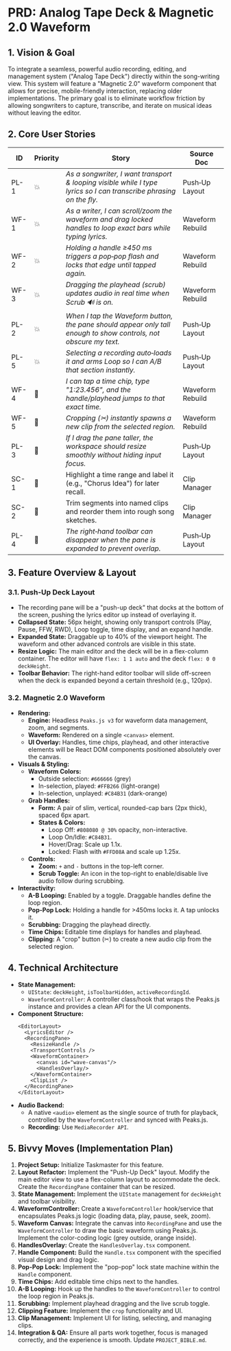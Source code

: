 # PRD: Analog Tape Deck & Magnetic 2.0 Waveform

## 1. Vision & Goal
To integrate a seamless, powerful audio recording, editing, and management system ("Analog Tape Deck") directly within the song-writing view. This system will feature a "Magnetic 2.0" waveform component that allows for precise, mobile-friendly interaction, replacing older implementations. The primary goal is to eliminate workflow friction by allowing songwriters to capture, transcribe, and iterate on musical ideas without leaving the editor.

## 2. Core User Stories

| ID   | Priority | Story                                                                                                              | Source Doc                                         |
| ---- | -------- | ------------------------------------------------------------------------------------------------------------------ | -------------------------------------------------- |
| PL-1 | 💥       | *As a songwriter, I want transport & looping visible while I type lyrics so I can transcribe phrasing on the fly.* | Push‑Up Layout                                     |
| WF-1 | 💥       | *As a writer, I can scroll/zoom the waveform and drag locked handles to loop exact bars while typing lyrics.* | Waveform Rebuild                                   |
| WF-2 | 💥       | *Holding a handle ≥450 ms triggers a pop‑pop flash and locks that edge until tapped again.*                   | Waveform Rebuild                                   |
| WF-3 | 💥       | *Dragging the playhead (scrub) updates audio in real time when Scrub 🔊 is on.*                               | Waveform Rebuild                                   |
| PL-2 | 💥       | *When I tap the Waveform button, the pane should appear only tall enough to show controls, not obscure my text.*   | Push‑Up Layout                                     |
| PL-5 | 💥       | *Selecting a recording auto‑loads it and arms Loop so I can A/B that section instantly.*                           | Push‑Up Layout                                     |
| WF-4 | 🚀       | *I can tap a time chip, type "1:23.456", and the handle/playhead jumps to that exact time.*                   | Waveform Rebuild                                   |
| WF-5 | 🚀       | *Cropping (✂︎) instantly spawns a new clip from the selected region.*                                         | Waveform Rebuild                                   |
| PL-3 | 🚀       | *If I drag the pane taller, the workspace should resize smoothly without hiding input focus.*                      | Push‑Up Layout                                     |
| SC-1 | 🚀       | Highlight a time range and label it (e.g., "Chorus Idea") for later recall.                                          | Clip Manager                                       |
| SC-2 | 🚀       | Trim segments into named clips and reorder them into rough song sketches.                                          | Clip Manager                                       |
| PL-4 | 🚧       | *The right‑hand toolbar can disappear when the pane is expanded to prevent overlap.*                               | Push‑Up Layout                                     |

## 3. Feature Overview & Layout

### 3.1. Push-Up Deck Layout
- The recording pane will be a "push-up deck" that docks at the bottom of the screen, pushing the lyrics editor up instead of overlaying it.
- **Collapsed State:** 56px height, showing only transport controls (Play, Pause, FFW, RWD), Loop toggle, time display, and an expand handle.
- **Expanded State:** Draggable up to 40% of the viewport height. The waveform and other advanced controls are visible in this state.
- **Resize Logic:** The main editor and the deck will be in a flex-column container. The editor will have `flex: 1 1 auto` and the deck `flex: 0 0 deckHeight`.
- **Toolbar Behavior:** The right-hand editor toolbar will slide off-screen when the deck is expanded beyond a certain threshold (e.g., 120px).

### 3.2. Magnetic 2.0 Waveform
- **Rendering:**
    - **Engine:** Headless `Peaks.js v3` for waveform data management, zoom, and segments.
    - **Waveform:** Rendered on a single `<canvas>` element.
    - **UI Overlay:** Handles, time chips, playhead, and other interactive elements will be React DOM components positioned absolutely over the canvas.
- **Visuals & Styling:**
    - **Waveform Colors:**
        - Outside selection: `#666666` (grey)
        - In-selection, played: `#FFB266` (light-orange)
        - In-selection, unplayed: `#C84B31` (dark-orange)
    - **Grab Handles:**
        - **Form:** A pair of slim, vertical, rounded-cap bars (2px thick), spaced 6px apart.
        - **States & Colors:**
            - Loop Off: `#808080 @ 30%` opacity, non-interactive.
            - Loop On/Idle: `#C84B31`.
            - Hover/Drag: Scale up 1.1x.
            - Locked: Flash with `#FFD08A` and scale up 1.25x.
    - **Controls:**
        - **Zoom:** `+` and `-` buttons in the top-left corner.
        - **Scrub Toggle:** An icon in the top-right to enable/disable live audio follow during scrubbing.
- **Interactivity:**
    - **A-B Looping:** Enabled by a toggle. Draggable handles define the loop region.
    - **Pop-Pop Lock:** Holding a handle for >450ms locks it. A tap unlocks it.
    - **Scrubbing:** Dragging the playhead directly.
    - **Time Chips:** Editable time displays for handles and playhead.
    - **Clipping:** A "crop" button (✂︎) to create a new audio clip from the selected region.

## 4. Technical Architecture

- **State Management:**
    - `UIState`: `deckHeight`, `isToolbarHidden`, `activeRecordingId`.
    - `WaveformController`: A controller class/hook that wraps the Peaks.js instance and provides a clean API for the UI components.
- **Component Structure:**
    ```
    <EditorLayout>
      <LyricsEditor />
      <RecordingPane>
        <ResizeHandle />
        <TransportControls />
        <WaveformContainer>
          <canvas id="wave-canvas"/>
          <HandlesOverlay/>
        </WaveformContainer>
        <ClipList />
      </RecordingPane>
    </EditorLayout>
    ```
- **Audio Backend:**
    - A native `<audio>` element as the single source of truth for playback, controlled by the `WaveformController` and synced with Peaks.js.
    - **Recording:** Use `MediaRecorder API`.

## 5. Bivvy Moves (Implementation Plan)

1.  **Project Setup:** Initialize Taskmaster for this feature.
2.  **Layout Refactor:** Implement the "Push-Up Deck" layout. Modify the main editor view to use a flex-column layout to accommodate the deck. Create the `RecordingPane` container that can be resized.
3.  **State Management:** Implement the `UIState` management for `deckHeight` and toolbar visibility.
4.  **WaveformController:** Create a `WaveformController` hook/service that encapsulates Peaks.js logic (loading data, play, pause, seek, zoom).
5.  **Waveform Canvas:** Integrate the canvas into `RecordingPane` and use the `WaveformController` to draw the basic waveform using Peaks.js. Implement the color-coding logic (grey outside, orange inside).
6.  **HandlesOverlay:** Create the `HandlesOverlay.tsx` component.
7.  **Handle Component:** Build the `Handle.tsx` component with the specified visual design and drag logic.
8.  **Pop-Pop Lock:** Implement the "pop-pop" lock state machine within the `Handle` component.
9.  **Time Chips:** Add editable time chips next to the handles.
10. **A-B Looping:** Hook up the handles to the `WaveformController` to control the loop region in Peaks.js.
11. **Scrubbing:** Implement playhead dragging and the live scrub toggle.
12. **Clipping Feature:** Implement the `crop` functionality and UI.
13. **Clip Management:** Implement UI for listing, selecting, and managing clips.
14. **Integration & QA:** Ensure all parts work together, focus is managed correctly, and the experience is smooth. Update `PROJECT_BIBLE.md`. 